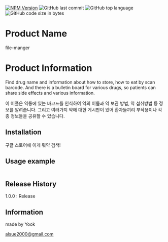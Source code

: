 [![NPM Version][npm-image]][npm-url]
<img alt="GitHub last commit" src="https://img.shields.io/github/last-commit/codepam2020/file-manager">
![GitHub top language](https://img.shields.io/github/languages/top/codepam2020/file-manager)
![GitHub code size in bytes](https://img.shields.io/github/languages/code-size/codepam2020/Drug-Information-App)

# Product Name

file-manger

# Product Information

Find drug name and information about how to store, how to eat by scan barcode.
And there is a bulletin board for various drugs, so patients can share side effects and various information.

이 어플은 약통에 있는 바코드를 인식하여 약의 이름과 약 보관 방법, 약 섭취방법 등 정보를 알려줍니다.
그리고 여러가지 약에 대한 게시판이 있어 환자들끼리 부작용이나 각종 정보들을 공유할 수 있습니다.

## Installation

구글 스토어에 이게 뭐약 검색!

## Usage example

<!-- A few motivating and useful examples of how your product can be used. Spice this up with code blocks and potentially more screenshots.

_For more examples and usage, please refer to the [Wiki][wiki]._

## Development setup

Describe how to install all development dependencies and how to run an automated test-suite of some kind. Potentially do this for multiple platforms. -->

```sh //코드

```

## Release History

1.0.0 : Release

<!-- - 0.2.1
  - CHANGE: Update docs (module code remains unchanged)
- 0.2.0
  - CHANGE: Remove `setDefaultXYZ()`
  - ADD: Add `init()`
- 0.1.1
  - FIX: Crash when calling `baz()` (Thanks @GenerousContributorName!)
- 0.1.0
  - The first proper release
  - CHANGE: Rename `foo()` to `bar()`
- 0.0.1
  - Work in progress -->

## Information

made by Yook

alsue2000@gmail.com

<!--
Your Name – [@YourTwitter](https://twitter.com/dbader_org) – YourEmail@example.com

Distributed under the XYZ license. See `LICENSE` for more information.

[https://github.com/yourname/github-link](https://github.com/dbader/) -->

<!-- 1. Fork it (<https://github.com/yourname/yourproject/fork>)
2. Create your feature branch (`git checkout -b feature/fooBar`)
3. Commit your changes (`git commit -am 'Add some fooBar'`)
4. Push to the branch (`git push origin feature/fooBar`)
5. Create a new Pull Request -->

<!-- Markdown link & img dfn's -->

[npm-image]: https://img.shields.io/npm/v/datadog-metrics.svg?style=flat-square
[npm-url]: https://npmjs.org/package/datadog-metrics
[npm-downloads]: https://img.shields.io/npm/dm/datadog-metrics.svg?style=flat-square
[travis-image]: https://img.shields.io/travis/dbader/node-datadog-metrics/master.svg?style=flat-square
[travis-url]: https://travis-ci.org/dbader/node-datadog-metrics
[wiki]: https://github.com/yourname/yourproject/wiki
